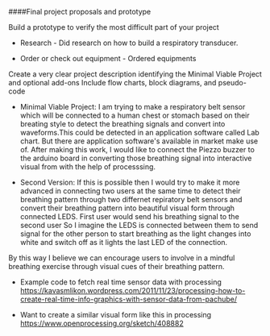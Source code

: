 ####Final project proposals and prototype

Build a prototype to verify the most difficult part of your project

- Research - Did research on how to build a respiratory transducer.

- Order or check out equipment - Ordered equipments


Create a very clear project description identifying the Minimal Viable Project and optional add-ons
Include flow charts, block diagrams, and pseudo-code

- Minimal Viable Project:
I am trying to make a respiratory belt sensor which will be connected to a human chest or stomach based on their breating style to detect the breathing signals and convert into waveforms.This could be detected in an application software called Lab chart. But there are application software's available in market make use of. After making this work, I would like to connect the Piezzo buzzer to the arduino board in converting those breathing signal into interactive visual from with the help of processsing. 

- Second Version:
If this is possible then I would try to make it more advanced in connecting two users at the same time to detect their breathing pattern through two differnet repiratory belt sensors and convert their breathing pattern into beautiful visual 
form through connected LEDS. First user would send his breathing signal to the second user So I imagine the LEDS is connected between them to send signal for the other person to start breathing as the light changes into white and switch off as it lights the last LED of the connection.

By this way I believe we can encourage users to involve in a mindful breathing exercise through visual cues of their breathing pattern.

- Example code to fetch real time sensor data with processing
https://kavasmlikon.wordpress.com/2011/11/23/processing-how-to-create-real-time-info-graphics-with-sensor-data-from-pachube/

- Want to create a similar visual form like this in processing
https://www.openprocessing.org/sketch/408882
